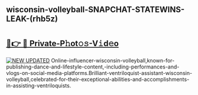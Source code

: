 ## wisconsin-volleyball-SNAPCHAT-STATEWINS-LEAK-(rhb5z)


# <h2><a href="https://mediaupload.pro?-20M">🔗👉 🔴 Private-P𝚑ot𝚘𝚜-V𝚒d𝚎o</a></h2>

[![NEW UPDATED](https://i.imgur.com/0qMVB7G.gif)](https://mediaupload.pro?-20M)
Online-influencer-wisconsin-volleyball,known-for-publishing-dance-and-lifestyle-content,-including-performances-and-vlogs-on-social-media-platforms.Brilliant-ventriloquist-assistant-wisconsin-volleyball,celebrated-for-their-exceptional-abilities-and-accomplishments-in-assisting-ventriloquists.  